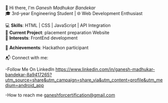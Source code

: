 👋 Hi there, I'm *Ganesh Madhukar Bandekar*  
🎓 3rd-year Engineering Student | 🌐 Web Development Enthusiast  

💻 **Skills**: HTML | CSS | JavaScript | API Integration  
🌟 **Current Project**: placement preparation Website  
🎯 **Interests**: FrontEnd development 

📌 **Achievements**: Hackathon participant 

📬 Connect with me: 

-Follow Me On LinkedIn https://www.linkedin.com/in/ganesh-madhukar-bandekar-8a9417265?utm_source=share&utm_campaign=share_via&utm_content=profile&utm_medium=android_app

-How to reach me ganeshforcertification@gmail.com  

